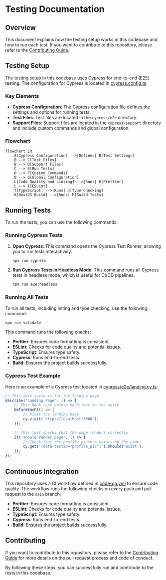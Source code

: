 # Testing Documentation

## Overview

This document explains how the testing setup works in this codebase and how to run each test. If you want to contribute to this repository, please refer to the [Contributing Guide](../../CONTRIBUTING.md).

## Testing Setup

The testing setup in this codebase uses Cypress for end-to-end (E2E) testing. The configuration for Cypress is located in [cypress.config.ts](../../cypress.config.ts).

### Key Elements

- **Cypress Configuration**: The Cypress configuration file defines the settings and options for running tests.
- **Test Files**: Test files are located in the `cypress/e2e` directory.
- **Support Files**: Support files are located in the `cypress/support` directory and include custom commands and global configuration.

### Flowchart

```mermaid
flowchart LR
    A[Cypress Configuration] -->|Defines| B[Test Settings]
    B --> C[Test Files]
    B --> D[Support Files]
    C --> E[Run Tests]
    D --> F[Custom Commands]
    D --> G[Global Configuration]
    L[Code Quality and Linting] -->|Runs| H[Prettier]
    L --> I[ESLint]
    T[TypeScript] -->|Runs| J[Type Checking]
    K[NextJS Build] -->|Runs| M[Build Tests]
```

## Running Tests

To run the tests, you can use the following commands:

### Running Cypress Tests

1. **Open Cypress**: This command opens the Cypress Test Runner, allowing you to run tests interactively.

    ```sh
    npm run cypress
    ```

2. **Run Cypress Tests in Headless Mode**: This command runs all Cypress tests in headless mode, which is useful for CI/CD pipelines.

    ```sh
    npm run e2e:headless
    ```

### Running All Tests

To run all tests, including linting and type checking, use the following command:

```sh
npm run validate
```

This command runs the following checks:

- **Prettier**: Ensures code formatting is consistent.
- **ESLint**: Checks for code quality and potential issues.
- **TypeScript**: Ensures type safety.
- **Cypress**: Runs end-to-end tests.
- **Build**: Ensures the project builds successfully.

### Cypress Test Example

Here is an example of a Cypress test located in [cypress/e2e/landing.cy.ts](../../cypress/e2e/landing.cy.ts):

```ts
// This test suite is for the landing page
describe('Landing Page', () => {
	// This hook runs before each test in the suite
	beforeEach(() => {
		// Visit the landing page
		cy.visit('http://localhost:3000');
	});

	// This test checks that the page renders correctly
	it('should render page', () => {
		// Check that the profile picture exists on the page
		cy.get('[data-testid="profile_pic"]').should('exist');
	});
});
```

## Continuous Integration

This repository uses a CI workflow defined in [code-qa.yml](../../.github/workflows/code-qa.yml) to ensure code quality. The workflow runs the following checks on every push and pull request to the `main` branch:

- **Prettier**: Ensures code formatting is consistent.
- **ESLint**: Checks for code quality and potential issues.
- **TypeScript**: Ensures type safety.
- **Cypress**: Runs end-to-end tests.
- **Build**: Ensures the project builds successfully.

## Contributing

If you want to contribute to this repository, please refer to the [Contributing Guide](../../CONTRIBUTING.md) for more details on the pull request process and code of conduct.

By following these steps, you can successfully run and contribute to the tests in this codebase.
